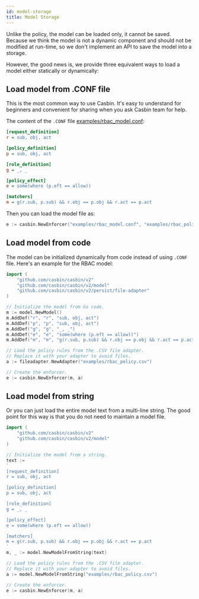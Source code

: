 ```yaml
---
id: model-storage
title: Model Storage
---
```


Unlike the policy, the model can be loaded only, it cannot be saved. Because we think the model is not a dynamic component and should not be modified at run-time, so we don't implement an API to save the model into a storage.

However, the good news is, we provide three equivalent ways to load a model either statically or dynamically:

## Load model from .CONF file

This is the most common way to use Casbin. It's easy to understand for beginners and convenient for sharing when you ask Casbin team for help.

The content of the ``.CONF`` file [examples/rbac_model.conf](https://github.com/casbin/casbin/blob/master/examples/rbac_model.conf):

```ini
[request_definition]
r = sub, obj, act

[policy_definition]
p = sub, obj, act

[role_definition]
g = _, _

[policy_effect]
e = some(where (p.eft == allow))

[matchers]
m = g(r.sub, p.sub) && r.obj == p.obj && r.act == p.act
```

Then you can load the model file as:

```go
e := casbin.NewEnforcer("examples/rbac_model.conf", "examples/rbac_policy.csv")
```

## Load model from code

The model can be initialized dynamically from code instead of using ``.CONF`` file. Here's an example for the RBAC model:

```go
import (
	"github.com/casbin/casbin/v2"
	"github.com/casbin/casbin/v2/model"
	"github.com/casbin/casbin/v2/persist/file-adapter"
)

// Initialize the model from Go code.
m := model.NewModel()
m.AddDef("r", "r", "sub, obj, act")
m.AddDef("p", "p", "sub, obj, act")
m.AddDef("g", "g", "_, _")
m.AddDef("e", "e", "some(where (p.eft == allow))")
m.AddDef("m", "m", "g(r.sub, p.sub) && r.obj == p.obj && r.act == p.act")

// Load the policy rules from the .CSV file adapter.
// Replace it with your adapter to avoid files.
a := fileadapter.NewAdapter("examples/rbac_policy.csv")

// Create the enforcer.
e := casbin.NewEnforcer(m, a)
```

## Load model from string

Or you can just load the entire model text from a multi-line string. The good point for this way is that you do not need to maintain a model file.

```go
import (
	"github.com/casbin/casbin/v2"
	"github.com/casbin/casbin/v2/model"
)

// Initialize the model from a string.
text :=
`
[request_definition]
r = sub, obj, act

[policy_definition]
p = sub, obj, act

[role_definition]
g = _, _

[policy_effect]
e = some(where (p.eft == allow))

[matchers]
m = g(r.sub, p.sub) && r.obj == p.obj && r.act == p.act
`
m, _ := model.NewModelFromString(text)

// Load the policy rules from the .CSV file adapter.
// Replace it with your adapter to avoid files.
a := model.NewModelFromString("examples/rbac_policy.csv")

// Create the enforcer.
e := casbin.NewEnforcer(m, a)
```
